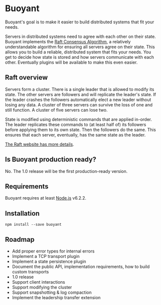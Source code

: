 # Buoyant

Buoyant's goal is to make it easier to build distributed systems that fit your
needs.

Servers in distributed systems need to agree with each other on their state.
Buoyant implements the [Raft Consensus Algorithm](https://raft.github.io), a
relatively understandable algorithm for ensuring all servers agree on their
state. This allows you to build a reliable, distributed system that fits your
needs. You get to decide how state is stored and how servers communicate with
each other. Eventually plugins will be available to make this even easier.

## Raft overview

Servers form a cluster. There is a single leader that is allowed to modify its
state. The other servers are followers and will replicate the leader's state. If
the leader crashes the followers automatically elect a new leader without losing
any data. A cluster of three servers can survive the loss of one and still
function. A cluster of five servers can lose two.

State is modified using deterministic commands that are applied in-order. The
leader replicates these commands to (at least half of) its followers before
applying them to its own state. Then the followers do the same. This ensures
that each server, eventually, has the same state as the leader.

[The Raft website has more details](https://raft.github.io).

## Is Buoyant production ready?

No. The 1.0 release will be the first production-ready version.

## Requirements

Buoyant requires at least [Node.js](https://nodejs.org) v6.2.2.

## Installation

```
npm install --save buoyant
```

## Roadmap

* Add proper error types for internal errors
* Implement a TCP transport plugin
* Implement a state persistence plugin
* Document the public API, implementation requirements, how to build custom
transports
* 1.0 release
* Support client interactions
* Support modifying the cluster
* Support snapshotting & log compaction
* Implement the leadership transfer extension

